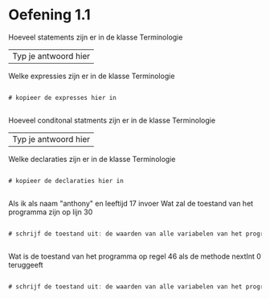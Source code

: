 # Oefening 1.1

Hoeveel statements zijn er in de klasse Terminologie

|| 
|----|
|Typ je antwoord hier |

Welke expressies zijn er in de klasse Terminologie

```java

# kopieer de expresses hier in



````


Hoeveel conditonal statments zijn er in de klasse Terminologie

||
|----|
|Typ je antwoord hier |



Welke declaraties zijn er in de klasse Terminologie

```java

# kopieer de declaraties hier in



````

Als ik als naam "anthony" en leeftijd 17 invoer
Wat zal de toestand van het programma zijn op lijn 30

```java

# schrijf de toestand uit: de waarden van alle variabelen van het programma



````


Wat is de toestand van het programma op regel 46 als de methode nextInt 0 teruggeeft

```java

# schrijf de toestand uit: de waarden van alle variabelen van het programma



````